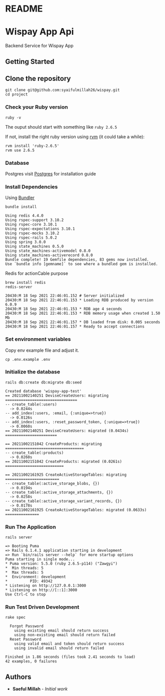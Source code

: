 # README

# Wispay App Api

Backend Service for Wispay App

## Getting Started

## Clone the repository

  ```shell
  git clone git@github.com:syaifulmillah26/wispay.git
  cd project
  ```

### Check your Ruby version

  ```shell
  ruby -v
  ```

The ouput should start with something like `ruby 2.6.5`

If not, install the right ruby version using [rvm](https://rvm.io/) (it could take a while):

  ```shell
  rvm install 'ruby-2.6.5'
  rvm use 2.6.5
  ```

### Database
Postgres
visit
[Postgres](https://medium.com/@viviennediegoencarnacion/getting-started-with-postgresql-on-mac-e6a5f48ee399) for installation guide


### Install Dependencies

Using [Bundler](https://github.com/bundler/bundler)

  ```shell
  bundle install

  Using redis 4.4.0
  Using rspec-support 3.10.2
  Using rspec-core 3.10.1
  Using rspec-expectations 3.10.1
  Using rspec-mocks 3.10.2
  Using rspec-rails 5.0.2
  Using spring 3.0.0
  Using state_machines 0.5.0
  Using state_machines-activemodel 0.8.0
  Using state_machines-activerecord 0.8.0
  Bundle complete! 19 Gemfile dependencies, 83 gems now installed.
  Use `bundle info [gemname]` to see where a bundled gem is installed.
  ```

Redis for actionCable purpose

  ```shell
  brew install redis
  redis-server

  20430:M 18 Sep 2021 22:46:01.152 # Server initialized
  20430:M 18 Sep 2021 22:46:01.153 * Loading RDB produced by version 6.0.9
  20430:M 18 Sep 2021 22:46:01.153 * RDB age 4 seconds
  20430:M 18 Sep 2021 22:46:01.153 * RDB memory usage when created 1.50 Mb
  20430:M 18 Sep 2021 22:46:01.157 * DB loaded from disk: 0.005 seconds
  20430:M 18 Sep 2021 22:46:01.157 * Ready to accept connections
  ```

### Set environment variables

Copy env example file and adjust it.

  ```shell
  cp .env.example .env
  ```

### Initialize the database

  ```shell
  rails db:create db:migrate db:seed

  Created database 'wispay-app-test'
  == 20211002140251 DeviseCreateUsers: migrating ================================
  -- create_table(:users)
    -> 0.0244s
  -- add_index(:users, :email, {:unique=>true})
    -> 0.0126s
  -- add_index(:users, :reset_password_token, {:unique=>true})
    -> 0.0060s
  == 20211002140251 DeviseCreateUsers: migrated (0.0434s) =======================

  == 20211002151042 CreateProducts: migrating ===================================
  -- create_table(:products)
    -> 0.0260s
  == 20211002151042 CreateProducts: migrated (0.0261s) ==========================

  == 20211002161925 CreateActiveStorageTables: migrating ========================
  -- create_table(:active_storage_blobs, {})
    -> 0.0194s
  -- create_table(:active_storage_attachments, {})
    -> 0.0258s
  -- create_table(:active_storage_variant_records, {})
    -> 0.0178s
  == 20211002161925 CreateActiveStorageTables: migrated (0.0633s) ===============
  ```

### Run The Application

  ```shell
  rails server

  => Booting Puma
  => Rails 6.1.4.1 application starting in development
  => Run `bin/rails server --help` for more startup options
  Puma starting in single mode...
  * Puma version: 5.5.0 (ruby 2.6.5-p114) ("Zawgyi")
  *  Min threads: 5
  *  Max threads: 5
  *  Environment: development
  *          PID: 49342
  * Listening on http://127.0.0.1:3000
  * Listening on http://[::1]:3000
  Use Ctrl-C to stop
  ```


### Run Test Driven Development

  ```shell
  rake spec

    Forgot Password
      using existing email should return success
      using non-existing email should return failed
    Reset Password
      using valid email and token should return success
      using invalid email should return failed

  Finished in 1.86 seconds (files took 2.41 seconds to load)
  42 examples, 0 failures
  ```

## Authors

- **Saeful Millah** - _Initial work_
